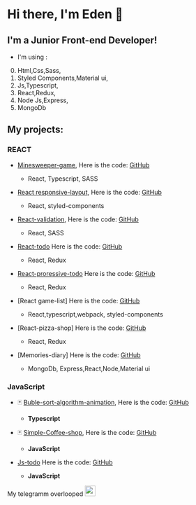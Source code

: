 # Hi there, I'm Eden 👋
## I'm a Junior Front-end Developer!

- I'm using :
0. Html,Css,Sass,
0. Styled Components,Material ui,
0. Js,Typescript,
0. React,Redux,
0. Node Js,Express,
0. MongoDb

## My projects:
  ### REACT
   
- [Minesweeper-game](https://bewareships.github.io/React-Minesweeper/), Here is the code: [GitHub](https://github.com/BewareShips/React-Minesweeper)
  * React, Typescript, SASS
  
- [React responsive-layout](https://bewareships.github.io/react-beema/), Here is the code: [GitHub](https://github.com/BewareShips/react-beema)
  * React, styled-components
   
- [React-validation](https://codesandbox.io/s/github/BewareShips/testing-task-form), Here is the code: [GitHub](https://github.com/BewareShips/testing-task-form)
  * React, SASS

- [React-todo](https://codesandbox.io/s/github/BewareShips/todo-list-on-react) Here is the code: [GitHub](https://github.com/BewareShips/todo-list-on-react)
  * React, Redux
  
- [React-proressive-todo](https://bewareships.github.io/testing_task/) Here is the code: [GitHub](https://github.com/BewareShips/testing_task)
  * React, Redux
   
- [React game-list] Here is the code: [GitHub](https://github.com/BewareShips/game-list)
  * React,typescript,webpack, styled-components
   
- [React-pizza-shop] Here is the code: [GitHub](https://github.com/BewareShips/react-pizza)
  * React, Redux

- [Memories-diary]  Here is the code: [GitHub](https://github.com/BewareShips/Memories-diary)
  * MongoDb, Express,React,Node,Material ui
   


### JavaScript
- 🃏 [Buble-sort-algorithm-animation](https://codesandbox.io/s/github/BewareShips/Buble-sort-animation), Here is the code: [GitHub](https://github.com/BewareShips/Buble-sort-animation)
  -  **Typescript** 

- 🃏 [Simple-Coffee-shop](https://codesandbox.io/s/github/BewareShips/shop3), Here is the code: [GitHub](https://github.com/BewareShips/shop3)
  -   **JavaScript** 
- [Js-todo](https://codesandbox.io/s/github/BewareShips/todo) Here is the code: [GitHub](https://github.com/BewareShips/todo)
   - **JavaScript** 

 My telegramm overlooped [<img  alt="overlooped | Instagram" width="24px" src="https://cdn1.iconfinder.com/data/icons/andriod-app-logo/32/icon_telegram-512.png" />][telegram]

[telegram]: https://t.me/overlooped
